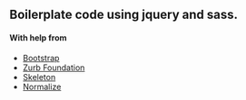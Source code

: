 ## Boilerplate code using jquery and sass.
#### With help from
* [Bootstrap](http://getbootstrap.com)
* [Zurb Foundation](http://foundation.zurb.com)
* [Skeleton](http://getskeleton.com)
* [Normalize](https://github.com/necolas/normalize.css/)
